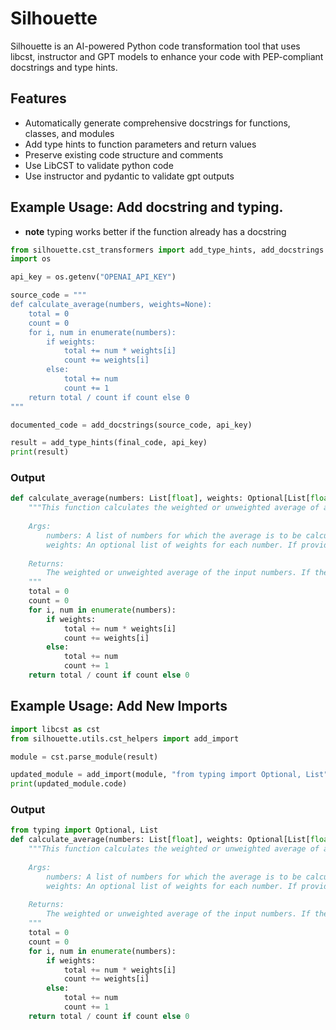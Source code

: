 # Silhouette

Silhouette is an AI-powered Python code transformation tool that uses libcst, instructor and GPT models to enhance your code with PEP-compliant docstrings and type hints.

## Features

- Automatically generate comprehensive docstrings for functions, classes, and modules
- Add type hints to function parameters and return values
- Preserve existing code structure and comments
- Use LibCST to validate python code
- Use instructor and pydantic to validate gpt outputs


## Example Usage: Add docstring and typing.
- **note** typing works better if the function already has a docstring
``` python
from silhouette.cst_transformers import add_type_hints, add_docstrings
import os

api_key = os.getenv("OPENAI_API_KEY")

source_code = """
def calculate_average(numbers, weights=None):
    total = 0
    count = 0
    for i, num in enumerate(numbers):
        if weights:
            total += num * weights[i]
            count += weights[i]
        else:
            total += num
            count += 1
    return total / count if count else 0
"""

documented_code = add_docstrings(source_code, api_key)

result = add_type_hints(final_code, api_key)
print(result)
```
### Output
``` python
def calculate_average(numbers: List[float], weights: Optional[List[float]]=None) -> float:
    """This function calculates the weighted or unweighted average of a list of numbers.
    
    Args:
        numbers: A list of numbers for which the average is to be calculated.
        weights: An optional list of weights for each number. If provided, the function calculates the weighted average. If not provided, the function calculates the unweighted average.
    
    Returns:
        The weighted or unweighted average of the input numbers. If the list of numbers is empty, the function returns 0.
    """
    total = 0
    count = 0
    for i, num in enumerate(numbers):
        if weights:
            total += num * weights[i]
            count += weights[i]
        else:
            total += num
            count += 1
    return total / count if count else 0
```

## Example Usage: Add New Imports
```python
import libcst as cst
from silhouette.utils.cst_helpers import add_import

module = cst.parse_module(result)

updated_module = add_import(module, "from typing import Optional, List")
print(updated_module.code)
```
### Output
``` python
from typing import Optional, List
def calculate_average(numbers: List[float], weights: Optional[List[float]]=None) -> float:
    """This function calculates the weighted or unweighted average of a list of numbers.
    
    Args:
        numbers: A list of numbers for which the average is to be calculated.
        weights: An optional list of weights for each number. If provided, the function calculates the weighted average. If not provided, the function calculates the unweighted average.
    
    Returns:
        The weighted or unweighted average of the input numbers. If the list of numbers is empty, the function returns 0.
    """
    total = 0
    count = 0
    for i, num in enumerate(numbers):
        if weights:
            total += num * weights[i]
            count += weights[i]
        else:
            total += num
            count += 1
    return total / count if count else 0
```